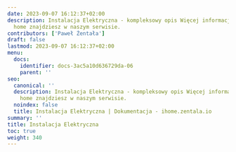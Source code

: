 ```yaml
---
date: 2023-09-07 16:12:37+02:00
description: Instalacja Elektryczna - kompleksowy opis Więcej informacji na smart
  home znajdziesz w naszym serwisie.
contributors: ['Paweł Żentała']
draft: false
lastmod: 2023-09-07 16:12:37+02:00
menu:
  docs:
    identifier: docs-3ac5a10d636729da-06
    parent: ''
seo:
  canonical: ''
  description: Instalacja Elektryczna - kompleksowy opis Więcej informacji na smart
    home znajdziesz w naszym serwisie.
  noindex: false
  title: Instalacja Elektryczna | Dokumentacja - ihome.zentala.io
summary: ''
title: Instalacja Elektryczna
toc: true
weight: 340
---
```


